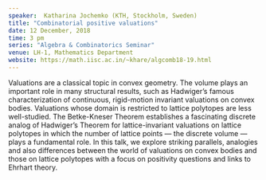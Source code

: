 ```yaml
---
speaker:  Katharina Jochemko (KTH, Stockholm, Sweden)
title: "Combinatorial positive valuations"
date: 12 December, 2018
time: 3 pm
series: "Algebra & Combinatorics Seminar"
venue: LH-1, Mathematics Department
website: https://math.iisc.ac.in/~khare/algcomb18-19.html
---
```


Valuations are a classical topic in convex geometry. The volume plays an
important role in many structural results, such as Hadwiger’s famous
characterization of continuous, rigid-motion invariant valuations on
convex bodies. Valuations whose domain is restricted to lattice
polytopes are less well-studied. The Betke-Kneser Theorem establishes a
fascinating discrete analog of Hadwiger’s Theorem for lattice-invariant
valuations on lattice polytopes in which the number of lattice points —
the discrete volume — plays a fundamental role. In this talk, we explore
striking parallels, analogies and also differences between the world of
valuations on convex bodies and those on lattice polytopes with a focus
on positivity questions and links to Ehrhart theory.

